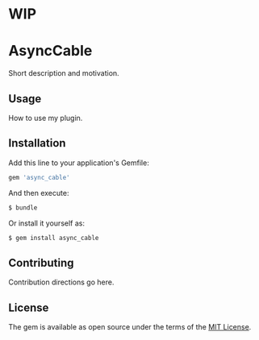 # WIP

# AsyncCable
Short description and motivation.

## Usage
How to use my plugin.

## Installation
Add this line to your application's Gemfile:

```ruby
gem 'async_cable'
```

And then execute:
```bash
$ bundle
```

Or install it yourself as:
```bash
$ gem install async_cable
```

## Contributing
Contribution directions go here.

## License
The gem is available as open source under the terms of the [MIT License](https://opensource.org/licenses/MIT).
